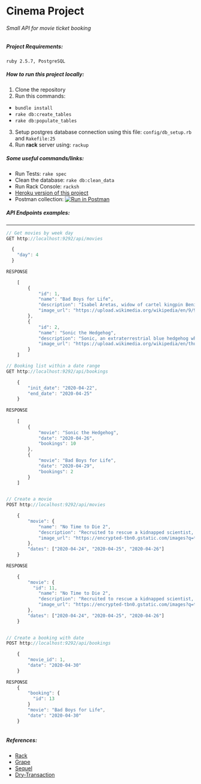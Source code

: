 # Cinema Project 
###### Small API for movie ticket booking

##### Project Requirements:
``ruby 2.5.7, PostgreSQL``


##### How to run this project locally:
1. Clone the repository
2. Run this commands:
* ``bundle install``
* ``rake db:create_tables``
* ``rake db:populate_tables``
3. Setup postgres database connection using this file:
``config/db_setup.rb`` and `Rakefile:25`
4. Run **rack** server using: ``rackup``

##### Some useful commands/links:
* Run Tests: ``rake spec``
* Clean the database: ``rake db:clean_data``
* Run Rack Console: ``racksh``
* [Heroku version of this project](https://cinema-rack.herokuapp.com/)
* Postman collection: [![Run in Postman](https://run.pstmn.io/button.svg)](https://app.getpostman.com/run-collection/2aa760def6c1ea960c21)

##### API Endpoints examples:
---

```javascript
// Get movies by week day
GET http://localhost:9292/api/movies

  {
    "day": 4
  }
    
RESPONSE

    [
        {
            "id": 1,
            "name": "Bad Boys for Life",
            "description": "Isabel Aretas, widow of cartel kingpin Benito, escapes from a Mexican prison with the aid of her son Armando. Isabel sends Armando to Miami, tasking him with recovering a substantial stash of money his father Benito had hidden, as well as assassinating the people responsible for his father's arrest and eventual death in prison. Isabel demands that Armando kill Miami detective Mike Lowrey last.",
            "image_url": "https://upload.wikimedia.org/wikipedia/en/9/90/Bad_Boys_for_Life_poster.jpg"
        },
        {
            "id": 2,
            "name": "Sonic the Hedgehog",
            "description": "Sonic, an extraterrestrial blue hedgehog who can run at supersonic speeds, finds himself sought after by a tribe of echidnas for his power. His guardian, Longclaw the Owl, gives him a bag of rings that can create portals to other planets, using one to send him to Earth while she protects him from the echidnas, and also gives Sonic a map to a planet filled with mushrooms to use if he finds trouble on Earth. Ten years later, Sonic enjoys a secret life near the town of Green Hills, Montana, but longs to make friends. He idolizes the local sheriff, Tom Wachowski, and his veterinarian wife, Maddie, unaware the pair are planning to relocate to San Francisco soon, as Tom has been hired by the San Francisco Police Department.",
            "image_url": "https://upload.wikimedia.org/wikipedia/en/thumb/c/c1/Sonic_the_Hedgehog_poster.jpg/220px-Sonic_the_Hedgehog_poster.jpg"
        }
    ]
```
```javascript
// Booking list within a date range
GET http://localhost:9292/api/bookings

    {
        "init_date": "2020-04-22",
        "end_date": "2020-04-25"
    }
    
RESPONSE
  
    [
        {
            "movie": "Sonic the Hedgehog",
            "date": "2020-04-26",
            "bookings": 10
        },
        {
            "movie": "Bad Boys for Life",
            "date": "2020-04-29",
            "bookings": 2
        }
    ]
    
```
```javascript
// Create a movie
POST http://localhost:9292/api/movies

    {
        "movie": {
            "name": "No Time to Die 2",
            "description": "Recruited to rescue a kidnapped scientist, globe-trotting spy James Bond finds himself hot on the trail of a mysterious villain, who's armed with a dangerous new technology.",
            "image_url": "https://encrypted-tbn0.gstatic.com/images?q=tbn:ANd9GcR3FIXs2TB2e7fToTo8_rSMygr7-OjR0DhfLpj7QVk1TH2RGaUc"
        },
        "dates": ["2020-04-24", "2020-04-25", "2020-04-26"]
    }
    
RESPONSE

    {
        "movie": {
          "id": 11,
            "name": "No Time to Die 2",
            "description": "Recruited to rescue a kidnapped scientist, globe-trotting spy James Bond finds himself hot on the trail of a mysterious villain, who's armed with a dangerous new technology.",
            "image_url": "https://encrypted-tbn0.gstatic.com/images?q=tbn:ANd9GcR3FIXs2TB2e7fToTo8_rSMygr7-OjR0DhfLpj7QVk1TH2RGaUc"
        },
        "dates": ["2020-04-24", "2020-04-25", "2020-04-26"]
    }
    
```
```javascript
// Create a booking with date
POST http://localhost:9292/api/bookings

    {
        "movie_id": 1,
        "date": "2020-04-30"
    }
    
RESPONSE
    {
        "booking": {
          "id": 13
        }
        "movie": "Bad Boys for Life",
        "date": "2020-04-30"
    }
    
```

##### References:
* [Rack](https://github.com/rack/rack)
* [Grape](https://github.com/ruby-grape/grape)
* [Sequel](https://github.com/jeremyevans/sequel)
* [Dry-Transaction](https://github.com/dry-rb/dry-transaction)
